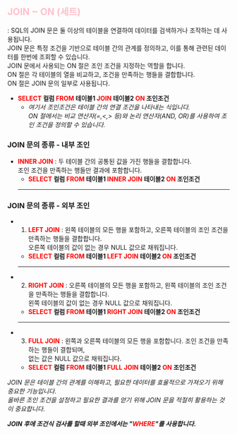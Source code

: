 ## <span style="color:pink">JOIN ~ ON (세트)</span>
: SQL의 JOIN 문은 둘 이상의 테이블을 연결하여 데이터를 검색하거나 조작하는 데 사용됩니다. </BR>JOIN 문은 특정 조건을 기반으로 테이블 간의 관계를 정의하고, 이를 통해 관련된 데이터를 한번에 조회할 수 있습니다. </BR>JOIN 문에서 사용되는 ON 절은 조인 조건을 지정하는 역할을 합니다. </BR>ON 절은 각 테이블의 열을 비교하고, 조건을 만족하는 행들을 결합합니다.</BR> ON 절은 JOIN 문의 일부로 사용됩니다.
+ **<span style="color:RED">SELECT</SPAN> 컬럼 <span style="color:RED">FROM </SPAN>테이블1 <span style="color:RED">JOIN</SPAN> 테이블2 <span style="color:RED">ON</SPAN> 조인조건**
    + *여기서 조인조건은 테이블 간의 연결 조건을 나타내는 식입니다. </BR>ON 절에서는 비교 연산자(=,<,> 등)와 논리 연산자(AND, OR)를 사용하여 조인 조건을 정의할 수 있습니다.*

### JOIN 문의 종류 - 내부 조인
+  **<span style="color:RED">INNER JOIN</SPAN>** : 두 테이블 간의 공통된 값을 가진 행들을 결합합니다.</BR> 조인 조건을 만족하는 행들만 결과에 포함합니다.
    + **<span style="color:RED">SELECT</SPAN> 컬럼 <span style="color:RED">FROM </SPAN>테이블1 <span style="color:RED">INNER JOIN</SPAN> 테이블2 <span style="color:RED">ON</SPAN> 조인조건**
    -----
### JOIN 문의 종류 - 외부 조인
+ 1. **<span style="color:RED">LEFT JOIN</SPAN>** : 왼쪽 테이블의 모든 행을 포함하고, 오른쪽 테이블의 조인 조건을 만족하는 행들을 결합합니다.</BR> 오른쪽 테이블의 값이 없는 경우 NULL 값으로 채워집니다.
    + **<span style="color:RED">SELECT</SPAN> 컬럼 <span style="color:RED">FROM </SPAN>테이블1 <span style="color:RED">LEFT JOIN</SPAN> 테이블2 <span style="color:RED">ON</SPAN> 조인조건**
    -----
+ 2. **<span style="color:RED">RIGHT JOIN</SPAN>** : 오른쪽 테이블의 모든 행을 포함하고, 왼쪽 테이블의 조인 조건을 만족하는 행들을 결합합니다.</BR> 왼쪽 테이블의 값이 없는 경우 NULL 값으로 채워집니다.
    + **<span style="color:RED">SELECT</SPAN> 컬럼 <span style="color:RED">FROM </SPAN>테이블1 <span style="color:RED">RIGHT JOIN</SPAN> 테이블2 <span style="color:RED">ON</SPAN> 조인조건**
    -----
+ 3. **<span style="color:RED">FULL JOIN</SPAN>** : 왼쪽과 오른쪽 테이블의 모든 행을 포함합니다. 조인 조건을 만족하는 행들이 결합되며, </BR>없는 값은 NULL 값으로 채워집니다.
    + **<span style="color:RED">SELECT</SPAN> 컬럼 <span style="color:RED">FROM </SPAN>테이블1 <span style="color:RED">FULL JOIN</SPAN> 테이블2 <span style="color:RED">ON</SPAN> 조인조건**

*JOIN 문은 테이블 간의 관계를 이해하고, 필요한 데이터를 효율적으로 가져오기 위해 중요한 기능입니다. </BR>올바른 조인 조건을 설정하고 필요한 결과를 얻기 위해 JOIN 문을 적절히 활용하는 것이 중요합니다.*

***JOIN 후에 조건식 검사를 할때 외부 조인에서는 "<span style="color:RED">WHERE</SPAN>"를 사용합니다.***
